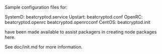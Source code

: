 Sample configuration files for:

SystemD: beatcryptod.service
Upstart: beatcryptod.conf
OpenRC:  beatcryptod.openrc
         beatcryptod.openrcconf
CentOS:  beatcryptod.init

have been made available to assist packagers in creating node packages here.

See doc/init.md for more information.
